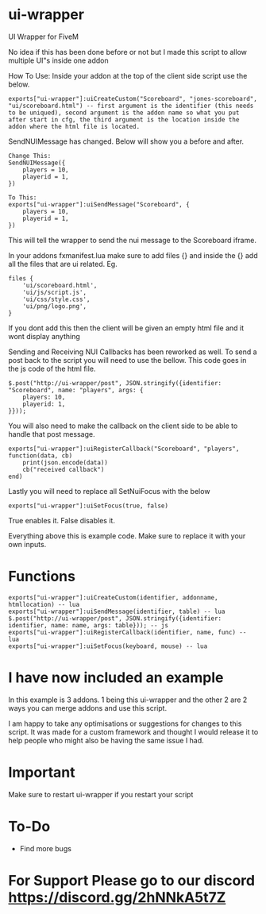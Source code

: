 # ui-wrapper

UI Wrapper for FiveM

No idea if this has been done before or not but I made this script to allow multiple UI"s inside one addon

How To Use:
Inside your addon at the top of the client side script use the below.

```
exports["ui-wrapper"]:uiCreateCustom("Scoreboard", "jones-scoreboard", "ui/scoreboard.html") -- first argument is the identifier (this needs to be uniqued), second argument is the addon name so what you put after start in cfg, the third argument is the location inside the addon where the html file is located.
```

SendNUIMessage has changed. Below will show you a before and after.

```
Change This:
SendNUIMessage({
	players = 10,
	playerid = 1,
})

To This:
exports["ui-wrapper"]:uiSendMessage("Scoreboard", {
	players = 10,
	playerid = 1,
})
```

This will tell the wrapper to send the nui message to the Scoreboard iframe.

In your addons fxmanifest.lua make sure to add files {} and inside the {} add all the files that are ui related. Eg.

```
files {
	'ui/scoreboard.html',
	'ui/js/script.js',
	'ui/css/style.css',
	'ui/png/logo.png',
}
```

If you dont add this then the client will be given an empty html file and it wont display anything

Sending and Receiving NUI Callbacks has been reworked as well. To send a post back to the script you will need to use the bellow. This code goes in the js code of the html file.

```
$.post("http://ui-wrapper/post", JSON.stringify({identifier: "Scoreboard", name: "players", args: {
	players: 10,
	playerid: 1,
}}));
```

You will also need to make the callback on the client side to be able to handle that post message.

```
exports["ui-wrapper"]:uiRegisterCallback("Scoreboard", "players", function(data, cb)
	print(json.encode(data))
	cb("received callback")
end)
```

Lastly you will need to replace all SetNuiFocus with the below

```
exports["ui-wrapper"]:uiSetFocus(true, false)
```

True enables it. False disables it.

Everything above this is example code. Make sure to replace it with your own inputs.

# Functions

```
exports["ui-wrapper"]:uiCreateCustom(identifier, addonname, htmllocation) -- lua
exports["ui-wrapper"]:uiSendMessage(identifier, table) -- lua
$.post("http://ui-wrapper/post", JSON.stringify({identifier: identifier, name: name, args: table})); -- js
exports["ui-wrapper"]:uiRegisterCallback(identifier, name, func) -- lua
exports["ui-wrapper"]:uiSetFocus(keyboard, mouse) -- lua
```

# I have now included an example

In this example is 3 addons. 1 being this ui-wrapper and the other 2 are 2 ways you can merge addons and use this script.

I am happy to take any optimisations or suggestions for changes to this script. It was made for a custom framework and thought I would release it to help people who might also be having the same issue I had.

# Important

Make sure to restart ui-wrapper if you restart your script

# To-Do

-   Find more bugs

# For Support Please go to our discord https://discord.gg/2hNNkA5t7Z
